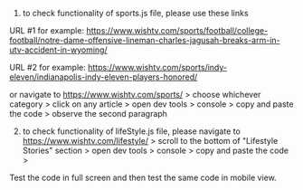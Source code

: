 1. to check functionality of sports.js file, please use these links 

URL #1 for example: https://www.wishtv.com/sports/football/college-football/notre-dame-offensive-lineman-charles-jagusah-breaks-arm-in-utv-accident-in-wyoming/

URL #2 for example: https://www.wishtv.com/sports/indy-eleven/indianapolis-indy-eleven-players-honored/

or navigate to https://www.wishtv.com/sports/ > choose whichever category > click on any article > open dev tools > console > copy and paste the code > observe the second paragraph


2. to check functionality of lifeStyle.js file, please navigate to https://www.wishtv.com/lifestyle/ > scroll to the bottom of "Lifestyle Stories" section > open dev tools > console > copy and paste the code > 

Test the code in full screen and then test the same code in mobile view.